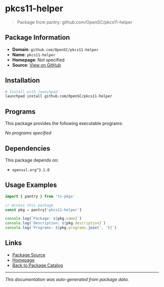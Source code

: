 # pkcs11-helper

> Package from pantry: github.com/OpenSC/pkcs11-helper

## Package Information

- **Domain**: `github.com/OpenSC/pkcs11-helper`
- **Name**: `pkcs11-helper`
- **Homepage**: Not specified
- **Source**: [View on GitHub](https://github.com/pkgxdev/pantry/tree/main/projects/github.com/OpenSC/pkcs11-helper/package.yml)

## Installation

```bash
# Install with launchpad
launchpad install github.com/OpenSC/pkcs11-helper
```

## Programs

This package provides the following executable programs:

*No programs specified*

## Dependencies

This package depends on:

- `openssl.org^3.1.0`

## Usage Examples

```typescript
import { pantry } from 'ts-pkgx'

// Access this package
const pkg = pantry['pkcs11-helper']

console.log(`Package: ${pkg.name}`)
console.log(`Description: ${pkg.description}`)
console.log(`Programs: ${pkg.programs.join(', ')}`)
```

## Links

- [Package Source](https://github.com/pkgxdev/pantry/tree/main/projects/github.com/OpenSC/pkcs11-helper/package.yml)
- [Homepage](#)
- [Back to Package Catalog](../../../package-catalog.md)

---

*This documentation was auto-generated from package data.*
